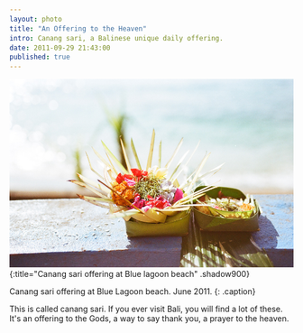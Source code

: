 ```yaml
---
layout: photo
title: "An Offering to the Heaven"
intro: Canang sari, a Balinese unique daily offering. 
date: 2011-09-29 21:43:00
published: true
---
```


![canang sari](/images/58570011.jpg "A gift to heaven")
{:title="Canang sari offering at Blue lagoon beach" .shadow900}

Canang sari offering at Blue Lagoon beach. June 2011. 
{: .caption}

This is called canang sari. If you ever visit Bali, you will find a lot of 
these. It's an offering to the Gods, a way to say thank you, a prayer to the 
heaven.
